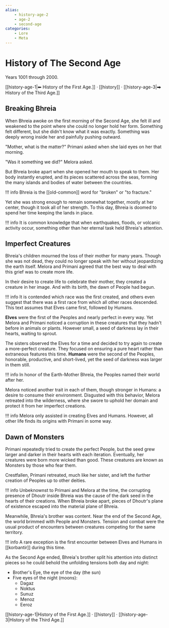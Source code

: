 ```yaml
---
alias:
    - history-age-2
    - age-2
    - second-age
categories:
    - Lore
    - Meta
---
```

# History of The Second Age

Years 1001 through 2000.

[[history-age-1|⬅︎ History of the First Age.]] · [[history]] · [[history-age-3|⮕ History of the Third Age.]]

## Breaking Bhreia

When Bhreia awoke on the first morning of the Second Age, she felt ill and weakened to the point where she could no longer hold her form. Something felt different, but she didn't know what it was exactly. Something was deeply wrong inside her and painfully pushing outward.

"Mother, what is the matter?" Primani asked when she laid eyes on her that morning.

"Was it something we did?" Melora asked.

But Bhreia broke apart when she opened her mouth to speak to them. Her body instantly erupted, and its pieces scattered across the seas, forming the many islands and bodies of water between the countries.

!!! info
    Bhreia is the [[old-common]] word for "broken" or "to fracture."

Yet she was strong enough to remain somewhat together, mostly at her center, though it took all of her strength. To this day, Bhreia is doomed to spend her time keeping the lands in place.

!!! info
    It is common knowledge that when earthquakes, floods, or volcanic activity occur, something other than her eternal task held Bhreia's attention.

## Imperfect Creatures

Bhreia's children mourned the loss of their mother for many years. Though she was not dead, they could no longer speak with her without jeopardizing the earth itself. Melora and Primani agreed that the best way to deal with this grief was to create more life.

In their desire to create life to celebrate their mother, they created a creature in her image. And with its birth, the dawn of People had begun.

!!! info
    It is contended which race was the first created, and others even suggest that there was a first race from which all other races descended. This text assumes that Elves came first, followed by Humans.

**Elves** were the first of the Peoples and nearly perfect in every way. Yet Melora and Primani noticed a corruption in these creatures that they hadn't before in animals or plants. However small, a seed of darkness lay in their hearts, waiting to sprout.

The sisters observed the Elves for a time and decided to try again to create a more-perfect creature. They focused on ensuring a pure heart rather than extraneous features this time. **Humans** were the second of the Peoples, honorable, productive, and short-lived, yet the seed of darkness was larger in them still.

!!! info
    In honor of the Earth-Mother Bhreia, the Peoples named their world after her.

Melora noticed another trait in each of them, though stronger in Humans: a desire to consume their environment. Disgusted with this behavior, Melora retreated into the wilderness, where she swore to uphold her domain and protect it from her imperfect creations.

!!! info
    Melora only assisted in creating Elves and Humans. However, all other life finds its origins with Primani in some way.

## Dawn of Monsters

Primani repeatedly tried to create the perfect People, but the seed grew larger and darker in their hearts with each iteration. Eventually, her creatures were born more wicked than good. These creatures are known as Monsters by those who fear them.

Crestfallen, Primani retreated, much like her sister, and left the further creation of Peoples up to other deities.

!!! info
    Unbeknownst to Primani and Melora at the time, the corrupting presence of Dhoutr inside Bhreia was the cause of the dark seed in the hearts of their creations. When Bhreia broke apart, pieces of Dhoutr's plane of existence escaped into the material plane of Bhreia.

Meanwhile, Bhreia's brother was content. Near the end of the Second Age, the world brimmed with People and Monsters. Tension and combat were the usual product of encounters between creatures competing for the same territory.

!!! info
    A rare exception is the first encounter between Elves and Humans in [[korbantir]] during this time.

As the Second Age ended, Bhreia's brother split his attention into distinct pieces so he could behold the unfolding tensions both day and night:

- Brother's Eye, the eye of the day (the sun)
- Five eyes of the night (moons):
  - Dagaz
  - Noktus
  - Sunuz
  - Menoz
  - Eeroz

[[history-age-1|History of the First Age.]] · [[history]] · [[history-age-3|History of the Third Age.]]
